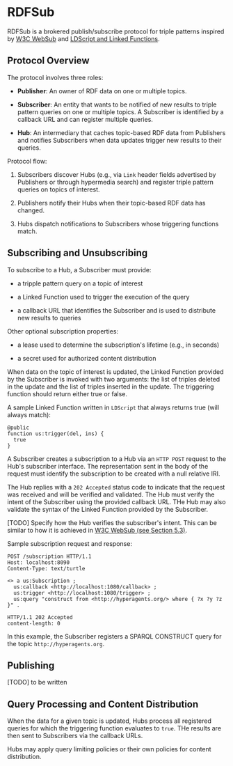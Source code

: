 # RDFSub

RDFSub is a brokered publish/subscribe protocol for triple patterns inspired by [W3C WebSub](https://www.w3.org/TR/websub/) and [LDScript and Linked Functions](http://ns.inria.fr/sparql-extension/).

## Protocol Overview

The protocol involves three roles:

- **Publisher**: An owner of RDF data on one or multiple topics.

- **Subscriber**: An entity that wants to be notified of new results to triple pattern queries on one or multiple topics. A Subscriber is identified by a callback URL and can register multiple queries.

- **Hub**: An intermediary that caches topic-based RDF data from Publishers and notifies Subscribers when data updates trigger new results to their queries.

Protocol flow:

1. Subscribers discover Hubs (e.g., via `Link` header fields advertised by Publishers or through hypermedia search) and register triple pattern queries on topics of interest.

2. Publishers notify their Hubs when their topic-based RDF data has changed.

3. Hubs dispatch notifications to Subscribers whose triggering functions match.


## Subscribing and Unsubscribing

To subscribe to a Hub, a Subscriber must provide:

- a tripple pattern query on a topic of interest

- a Linked Function used to trigger the execution of the query

- a callback URL that identifies the Subscriber and is used to distribute new results to queries

Other optional subscription properties:

- a lease used to determine the subscription's lifetime (e.g., in seconds)

- a secret used for authorized content distribution 

When data on the topic of interest is updated, the Linked Function provided by the Subscriber is invoked with two arguments: the list of triples deleted in the update and the list of triples inserted in the update. The triggering function should return either true or false.

A sample Linked Function written in `LDScript` that always returns true (will always match):

    @public
    function us:trigger(del, ins) {
      true
    }

A Subscriber creates a subscription to a Hub via an `HTTP POST` request to the Hub's subscriber interface. The representation sent in the body of the request must identify the subscription to be created with a null relative IRI.

The Hub replies with a `202 Accepted` status code to indicate that the request was received and will be verified and validated. The Hub must verify the intent of the Subscriber using the provided callback URL. THe Hub may also validate the syntax of the Linked Function provided by the Subscriber.

[TODO] Specify how the Hub verifies the subscriber's intent. This can be similar to how it is achieved in [W3C WebSub (see Section 5.3)](https://www.w3.org/TR/websub/#hub-verifies-intent).

Sample subscription request and response: 

    POST /subscription HTTP/1.1
    Host: localhost:8090
    Content-Type: text/turtle
    
    <> a us:Subscription ;
      us:callback <http://localhost:1080/callback> ;
      us:trigger <http://localhost:1080/trigger> ;
      us:query "construct from <http://hyperagents.org/> where { ?x ?y ?z }" .
    
    HTTP/1.1 202 Accepted
    content-length: 0

In this example, the Subscriber registers a SPARQL CONSTRUCT query for the topic `http://hyperagents.org`.

## Publishing

[TODO] to be written

## Query Processing and Content Distribution

When the data for a given topic is updated, Hubs process all registered queries for which the triggering function evaluates to `true`. THe results are then sent to Subscribers via the callback URLs.

Hubs may apply query limiting policies or their own policies for content distribution.
